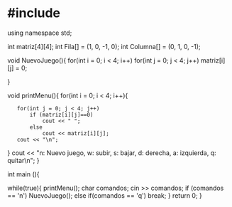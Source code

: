 # #include <iostream>
using namespace std;

int matriz[4][4];
int Fila[] = (1, 0, -1, 0);
int Columna[] = (0, 1, 0, -1);

void NuevoJuego(){
   for(int i = 0; i < 4; i++)
       for(int j = 0; j < 4; j++)
           matriz[i][j] = 0;

}

void printMenu(){
   for(int i = 0; i < 4; i++){

       for(int j = 0; j < 4; j++)
           if (matriz[i][j]==0)
               cout << " ";
           else
               cout << matriz[i][j];
       cout << "\n";
   }
   cout << "n: Nuevo juego, w: subir, s: bajar, d: derecha, a: izquierda, q: quitar\n";
}

int main (){

   while(true){
       printMenu();
       char comandos;
       cin >> comandos;
       if (comandos == 'n')
           NuevoJuego();
       else if(comandos == 'q')
           break;
   }
   return 0;
}
